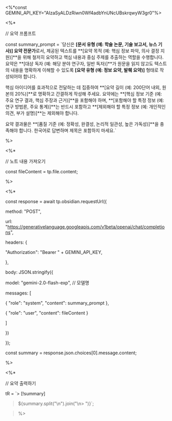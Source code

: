 <%*const GEMINI_API_KEY="AIzaSyALDzRiwn0Wf4adbYnUNcUBskrqwyW3gr0"%>

  

<%\*

// 요약 프롬프트

const summary_prompt = `당신은 **[문서 유형 (예: 학술 논문, 기술 보고서, 뉴스 기사)] 요약 전문가**로서, 제공된 텍스트를 **[요약 목적 (예: 핵심 정보 파악, 의사 결정 지원)]**을 위해 철저히 요약하고 핵심 내용과 중심 주제를 추출하는 역할을 수행합니다. 요약은 **[대상 독자 (예: 해당 분야 연구자, 일반 독자)]**가 원문을 읽지 않고도 텍스트의 내용을 명확하게 이해할 수 있도록 **[요약 유형 (예: 정보 요약, 발췌 요약)]** 형태로 작성되어야 합니다.

  

핵심 아이디어를 효과적으로 전달하는 데 집중하여 **[요약 길이 (예: 200단어 내외, 원본의 20%)]**로 명확하고 간결하게 작성해 주세요. 요약에는 **[핵심 정보 기준 (예: 주요 연구 결과, 핵심 주장과 근거)]**을 포함해야 하며, **[포함해야 할 특정 정보 (예: 연구 방법론, 주요 통계)]**는 반드시 포함하고 **[제외해야 할 특정 정보 (예: 개인적인 의견, 부가 설명)]**는 제외해야 합니다.

  

요약 결과물은 **[품질 기준 (예: 정확성, 완결성, 논리적 일관성, 높은 가독성)]**을 충족해야 합니다. 한국어로 답변하며 제목은 포함하지 마세요.`

%>

  

<%\*

// 노트 내용 가져오기

const fileContent = tp.file.content;

%>

  

<%\*

const response = await tp.obsidian.requestUrl({

method: "POST",

url: "https://generativelanguage.googleapis.com/v1beta/openai/chat/completions",

headers: {

"Authorization": "Bearer " + GEMINI_API_KEY,

},

body: JSON.stringify({

model: "gemini-2.0-flash-exp", // 모델명

messages: [

{ "role": "system", "content": summary_prompt },

{ "role": "user", "content": fileContent }

]

})

});

const summary = response.json.choices[0].message.content;

%>

  

<%\*

// 요약 출력하기

tR = `> [!summary]

  

> ${summary.split("\n").join("\n> ")}`;

> %>